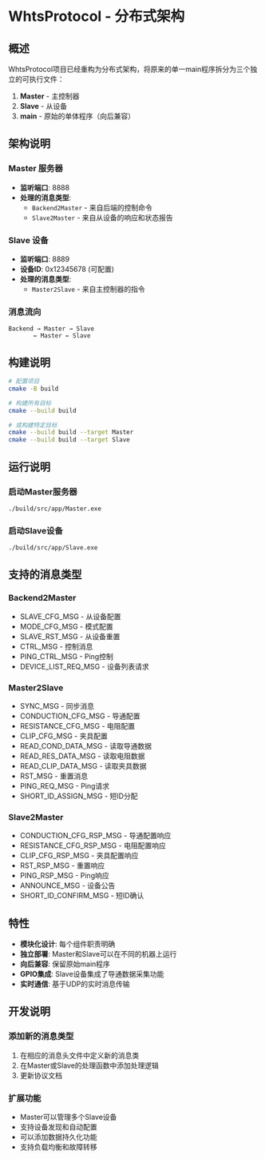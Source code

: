 # WhtsProtocol - 分布式架构

## 概述

WhtsProtocol项目已经重构为分布式架构，将原来的单一main程序拆分为三个独立的可执行文件：

1. **Master** - 主控制器
2. **Slave** - 从设备
3. **main** - 原始的单体程序（向后兼容）

## 架构说明

### Master 服务器
- **监听端口**: 8888
- **处理的消息类型**:
  - `Backend2Master` - 来自后端的控制命令
  - `Slave2Master` - 来自从设备的响应和状态报告

### Slave 设备
- **监听端口**: 8889
- **设备ID**: 0x12345678 (可配置)
- **处理的消息类型**:
  - `Master2Slave` - 来自主控制器的指令

### 消息流向

```
Backend → Master → Slave
       ← Master ← Slave
```

## 构建说明

```bash
# 配置项目
cmake -B build

# 构建所有目标
cmake --build build

# 或构建特定目标
cmake --build build --target Master
cmake --build build --target Slave
```

## 运行说明

### 启动Master服务器
```bash
./build/src/app/Master.exe
```

### 启动Slave设备
```bash
./build/src/app/Slave.exe
```

## 支持的消息类型

### Backend2Master
- SLAVE_CFG_MSG - 从设备配置
- MODE_CFG_MSG - 模式配置
- SLAVE_RST_MSG - 从设备重置
- CTRL_MSG - 控制消息
- PING_CTRL_MSG - Ping控制
- DEVICE_LIST_REQ_MSG - 设备列表请求

### Master2Slave
- SYNC_MSG - 同步消息
- CONDUCTION_CFG_MSG - 导通配置
- RESISTANCE_CFG_MSG - 电阻配置
- CLIP_CFG_MSG - 夹具配置
- READ_COND_DATA_MSG - 读取导通数据
- READ_RES_DATA_MSG - 读取电阻数据
- READ_CLIP_DATA_MSG - 读取夹具数据
- RST_MSG - 重置消息
- PING_REQ_MSG - Ping请求
- SHORT_ID_ASSIGN_MSG - 短ID分配

### Slave2Master
- CONDUCTION_CFG_RSP_MSG - 导通配置响应
- RESISTANCE_CFG_RSP_MSG - 电阻配置响应
- CLIP_CFG_RSP_MSG - 夹具配置响应
- RST_RSP_MSG - 重置响应
- PING_RSP_MSG - Ping响应
- ANNOUNCE_MSG - 设备公告
- SHORT_ID_CONFIRM_MSG - 短ID确认

## 特性

- **模块化设计**: 每个组件职责明确
- **独立部署**: Master和Slave可以在不同的机器上运行
- **向后兼容**: 保留原始main程序
- **GPIO集成**: Slave设备集成了导通数据采集功能
- **实时通信**: 基于UDP的实时消息传输

## 开发说明

### 添加新的消息类型
1. 在相应的消息头文件中定义新的消息类
2. 在Master或Slave的处理函数中添加处理逻辑
3. 更新协议文档

### 扩展功能
- Master可以管理多个Slave设备
- 支持设备发现和自动配置
- 可以添加数据持久化功能
- 支持负载均衡和故障转移 
